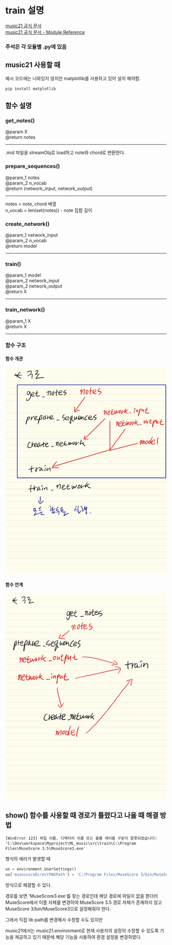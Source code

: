 # train 설명
[music21 공식 문서](http://web.mit.edu/music21/doc/index.html)  
[music21 공식 문서 - Module Reference](http://web.mit.edu/music21/doc/moduleReference/index.html)
### 주석은 각 모듈별 .py에 있음

## music21 사용할 때
예시 코드에는 나와있지 않지만 matplotlib를 사용하고 있어 설치 해야함.
```
pip install matplotlib
```

## 함수 설명
### get_notes()
@param X  
@return notes  

-------------
.mid 파일을 streamObj로 load하고 note와 chord로 변환한다.
### prepare_sequences()
@param_1 notes  
@param_2 n_vocab  
@return (network_input, network_output)  

---------------------------------------
notes = note, chord 배열  
n_vocab = len(set(notes)) - note 집합 길이  
### create_network()
@param_1 network_input  
@param_2 n_vocab  
@return model  

-------------------------
### train()
@param_1 model  
@param_2 network_input  
@param_2 network_output  
@return X  

----------------------
### train_network()
@param_1 X  
@return X  

---------------------

### 함수 구조
#### 함수 개관
![함수 개관](../../images/train_notice/function_structure1.jpg)
#### 함수 연계
![함수 연계](../../images/train_notice/function_structure2.jpg)

## show() 함수를 사용할 때 경로가 틀렸다고 나올 때 해결 방법
```
[WinError 123] 파일 이름, 디렉터리 이름 또는 볼륨 레이블 구문이 잘못되었습니다:
'C:\Dev\workspace\Myproject\ML_music\src\train\C:\Program Files\MuseScore 3.5\MuseScore3.exe'
```
형식의 에러가 발생할 때
```python
us = environment.UserSettings()
us['musescoreDirectPNGPath'] = 'C:/Program Files/MuseScore 3/bin/MuseScore3.exe'
```
방식으로 해결할 수 있다.

경로를 보면 'MuseScore3.exe'를 찾는 경로인데 해당 경로에 파일이 없을 뿐더러 MuseScore에서 이름 자체를 변경하여
MuseScore 3.5 경로 자체가 존재하지 않고 MuseScore 3/bin/MuseScore3으로 설정해줘야 한다.

그래서 직접 lib path를 변경해서 수정할 수도 있지만

music21에서는 music21.environment로 현재 사용자의 설정의 수정할 수 있도록 기능을 제공하고 있기 때문에 해당 기능을 사용하여
환경 설정을 변경하였다.